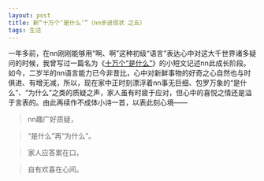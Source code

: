```yaml
---
layout: post
title: 新“十万个‘是什么’”（nn步进现状 之五）
tags: 生活
---
```


一年多前，在nn刚刚能够用“啊、啊”这种初级“语言”表达心中对这大千世界诸多疑问的时候，我曾写过一篇名为《[十万个“是什么”](http://cpxxpc.github.io/2012-09-16-1/)》的小短文记述nn此成长阶段。如今，二岁半的nn语言能力已今非昔比，心中对新鲜事物的好奇之心自然也与时俱进、有增无减，所以，现在家中正时刻漂浮着nn事无巨细、包罗万象的“是什么”、“为什么”之类的质疑之声，家人虽有时疲于应对，但心中的喜悦之情还是溢于言表的。由此再续作不成体小诗一首，以表此刻心境——

> nn趣广好质疑，

> “是什么”再“为什么”。

> 家人应答累在口，

> 自有欢喜在心间。

